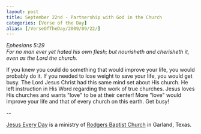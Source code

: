 ```yaml
---
layout: post
title: September 22nd - Partnership with God in the Church
categories: [Verse of the Day]
alias: [/VerseOfTheDay/2009/09/22/]
---
```


_Ephesians 5:29  
For no man ever yet hated his own flesh; but nourisheth and
cherisheth it, even as the Lord the church._

If you knew you could do something that would improve your life,
you would probably do it. If you needed to lose weight to save your
life, you would get busy. The Lord Jesus Christ had this same mind
set about His church. He left instruction in His Word regarding the
work of true churches. Jesus loves His churches and wants "love" to
be at their center! More "love" would improve your life and that of
every church on this earth. Get busy!

 --

<a href=http://jesuseveryday.net>Jesus Every Day</a> is a ministry of <a href=http://rodgersbaptist.net>Rodgers Baptist Church</a> in Garland, Texas.
